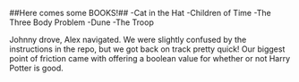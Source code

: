 ##Here comes some BOOKS!##
-Cat in the Hat
-Children of Time
-The Three Body Problem
-Dune
-The Troop

Johnny drove, Alex navigated. We were slightly confused by the instructions in the repo, but we got back on track pretty quick! Our biggest point of friction came with offering a boolean value for whether or not Harry Potter is good. 
